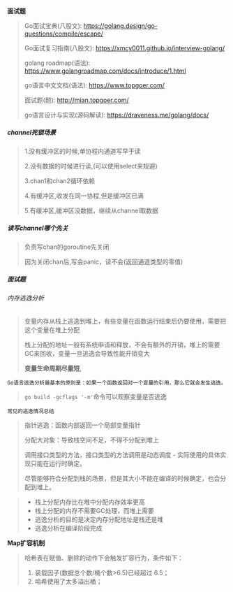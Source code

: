 

**面试题**

>Go面试宝典(八股文): https://golang.design/go-questions/compile/escape/
>
>Go面试复习指南(八股文): https://xmcy0011.github.io/interview-golang/
>
>golang roadmap(语法): https://www.golangroadmap.com/docs/introduce/1.html
>
>go语言中文文档(语法): https://www.topgoer.com/
>
>面试题(题): http://mian.topgoer.com/
>
>go语言设计与实现(源码解读): https://draveness.me/golang/docs/





##### channel死锁场景

>1.没有缓冲区的时候,单协程内通道写早于读
>
>2.没有数据的时候进行读,(可以使用select来规避)
>
>3.chan1和chan2循环依赖
>
>4.有缓冲区,收发在同一协程,但是缓冲区已满
>
>5.有缓冲区,缓冲区没数据，继续从channel取数据

##### 读写channel哪个先关

>负责写chan的goroutine先关闭
>
>因为关闭chan后,写会panic，读不会(返回通道类型的零值)



##### 面试题

###### 内存逃逸分析

>变量内存从栈上逃逸到堆上，有些变量在函数运行结束后仍要使用，需要把这个变量在堆上分配
>
>栈上分配的地址一般有系统申请和释放，不会有额外的开销，堆上的需要GC来回收，变量一旦逃逸会导致性能开销变大
>
>**变量生命周期尽量短**,

`Go语言逃逸分析最基本的原则是：如果一个函数返回对一个变量的引用，那么它就会发生逃逸。`

> `go build -gcflags '-m'`命令可以观察变量是否逃逸

`常见的逃逸情况总结`

>指针逃逸：函数内部返回一个局部变量指针
>
>分配大对象：导致栈空间不足，不得不分配到堆上
>
>调用接口类型的方法，接口类型的方法调用是动态调度 - 实际使用的具体实现只能在运行时确定。
>
>尽管能够符合分配到栈的场景，但是其大小不能在编译的时候确定，也会分配到堆上。

>- 栈上分配内存比在堆中分配内存效率更高
>- 栈上分配的内存不需要GC处理，而堆上需要
>- 逃逸分析的目的是决定内存分配地址是栈还是堆
>- 逃逸分析在编译阶段完成
>
>

**Map扩容机制**

>哈希表在赋值、删除的动作下会触发扩容行为，条件如下：
>
>1. 装载因子(数据总个数/桶个数>6.5)已经超过 6.5；
>2. 哈希使用了太多溢出桶；
